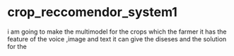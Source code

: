# crop_reccomendor_system1
i am going to make the multimodel for the crops which the farmer it has the feature of the voice ,image and text  it can give the diseses and the solution for the 
